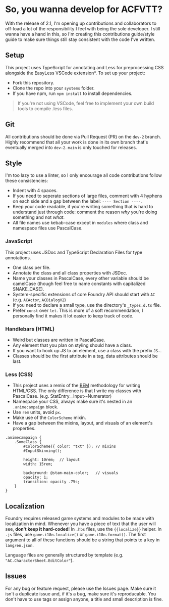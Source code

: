 # So, you wanna develop for ACFVTT?
With the release of 2.1, I'm opening up contributions and collaborators to off-load a lot of the responsibility I feel with being the sole developer. I still wanna have a hand in this, so I'm creating this contributions guide/style guide to make sure things still stay consistent with the code I've written.


## Setup

This project uses TypeScript for annotating and Less for preprocessing CSS alongside the EasyLess VSCode extension\*. To set up your project:
- Fork this repository.
- Clone the repo into your `systems` folder.
- If you have npm, run `npm install` to install dependencies.

> If you're not using VSCode, feel free to implement your own build tools to compile .less files.


## Git

All contributions should be done via Pull Request (PR) on the `dev-2` branch. Highly recommend that all your work is done in its own branch that's eventually merged into `dev-2`. `main` is only touched for releases.


## Style

I'm too lazy to use a linter, so I only encourage all code contributions follow these consistencies:
- Indent with 4 spaces.
- If you need to seperate sections of large files, comment with 4 hyphens on each side and a gap between the label: `---- Section ----`.
- Keep your code readable, if you're writing something that is hard to understand just through code: comment the reason *why* you're doing something and not *what*.
- All file names use kebab-case except in `modules` where class and namespace files use PascalCase.

### JavaScript

This project uses JSDoc and TypeScript Declaration Files for type annotations.
- One class per file.
- Annotate the class and all class properties with JSDoc.
- Name your classes in PascalCase, every other variable should be camelCase (though feel free to name constants with capitalized SNAKE_CASE).
- System-specific extensions of core Foundry API should start with `AC` (e.g. `ACActor`, `ACDialogV2`)
- If you need to declare a small type, use the directory's `_types.d.ts` file.
- Prefer `const` over `let`. This is more of a soft recommendation, I personally find it makes it lot easier to keep track of code.

### Handlebars (HTML)

- Weird but classes are written in PascalCase.
- Any element that you plan on styling should have a class.
- If you want to hook up JS to an element, use a class with the prefix `JS-`.
- Classes should be the first attribute in a tag, data attributes should be last.

### Less (CSS)

- This project uses a remix of the [BEM](https://getbem.com/) methodology for writing HTML/CSS. The only difference is that I write my classes with PascalCase. (e.g. StatEntry__Input--Numerator)
- Namespace your CSS, always make sure it's nested in an `.animecampaign` block.
- Use `rem` units, avoid `px`.
- Make use of the `ColorScheme` mixin.
- Have a gap between the mixins, layout, and visuals of an element's properties.
```less
.animecampaign {
    .SomeClass {
        #ColorScheme({ color: "txt" }); // mixins
        #InputSkinning();

        height: 10rem;  // layout
        width: 15rem;

        background: @stam-main-color;   // visuals
        opacity: 1;
        transition: opacity .75s;
    }
}
```


## Localization

Foundry requires released game systems and modules to be made with localization in mind. Whenever you have a piece of text that the user will see, **don't keep it hard-coded**! In `.hbs` files, use the `{{localize}}` helper. In `.js` files, use `game.i18n.localize()` or `game.i18n.format()`. The first argument to all of these functions should be a string that points to a key in `lang/en.json`.

Language files are generally structured by template (e.g. `"AC.CharacterSheet.EditColor"`).


## Issues

For any bug or feature request, please use the Issues page. Make sure it isn't a duplicate issue and, if it's a bug, make sure it's reproducable. You don't have to use tags or assign anyone, a title and small description is fine.
